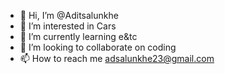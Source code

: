 - 👋 Hi, I’m @Aditsalunkhe
- 👀 I’m interested in Cars
- 🌱 I’m currently learning e&tc
- 💞️ I’m looking to collaborate on coding
- 📫 How to reach me adsalunkhe23@gmail.com

<!---
Aditsalunkhe/Aditsalunkhe is a ✨ special ✨ repository because its `README.md` (this file) appears on your GitHub profile.
You can click the Preview link to take a look at your changes.
--->
